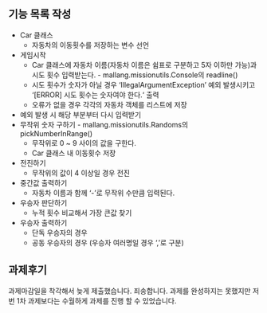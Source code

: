 ## 기능 목록 작성
- Car 클래스
  - 자동차의 이동횟수를 저장하는 변수 선언
- 게임시작
    - Car 클래스에 자동차 이름(자동차 이름은 쉼표로 구분하고 5자 이하만 가능)과 시도 횟수 입력받는다. - mallang.missionutils.Console의 readline()
    - 시도 횟수가 숫자가 아닐 경우 ‘IllegalArgumentException’ 예외 발생시키고 ‘[ERROR] 시도 횟수는 숫자여야 한다.‘ 출력
    - 오류가 없을 경우 각각의 자동차 객체를 리스트에 저장
- 예외 발생 시 해당 부분부터 다시 입력받기
- 무작위 숫자 구하기 - mallang.missionutils.Randoms의 pickNumberInRange()
    - 무작위로 0 ~ 9 사이의 값을 구한다.
    - Car 클래스 내 이동횟수 저장
- 전진하기
  - 무작위의 값이 4 이상일 경우 전진 
- 중간값 출력하기
  - 자동차 이름과 함께 ‘-’로 무작위 수만큼 입력된다.
- 우승자 판단하기
  - 누적 횟수 비교해서 가장 큰값 찾기
- 우승자 출력하기
  - 단독 우승자의 경우
  - 공동 우승자의 경우 (우승자 여러명일 경우 ‘,’로 구분)

## 과제후기
과제마감일을 착각해서 늦게 제출했습니다. 죄송합니다.
과제를 완성하지는 못했지만 저번 1차 과제보다는 수월하게 과제를 진행 할 수 있었습니다.   